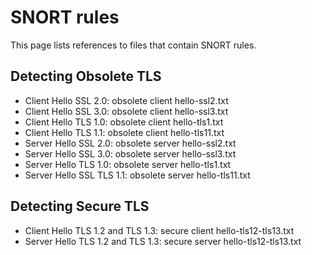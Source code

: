# SNORT rules

This page lists references to files that contain SNORT rules.

## Detecting Obsolete TLS

* Client Hello SSL 2.0: obsolete client hello-ssl2.txt
* Client Hello SSL 3.0: obsolete client hello-ssl3.txt
* Client Hello TLS 1.0: obsolete client hello-tls1.txt
* Client Hello TLS 1.1: obsolete client hello-tls11.txt
* Server Hello SSL 2.0: obsolete server hello-ssl2.txt
* Server Hello SSL 3.0: obsolete server hello-ssl3.txt
* Server Hello TLS 1.0: obsolete server hello-tls1.txt
* Server Hello SSL TLS 1.1: obsolete server hello-tls11.txt

## Detecting Secure TLS

* Client Hello TLS 1.2 and TLS 1.3: secure client hello-tls12-tls13.txt
* Server Hello TLS 1.2 and TLS 1.3: secure server hello-tls12-tls13.txt
